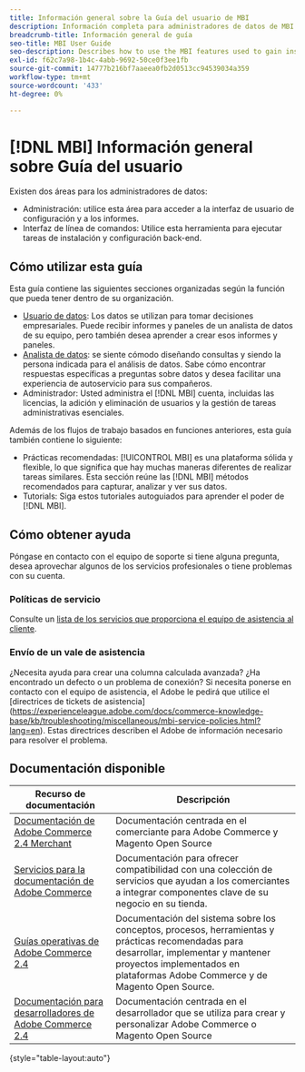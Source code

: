 ```yaml
---
title: Información general sobre la Guía del usuario de MBI
description: Información completa para administradores de datos de MBI.
breadcrumb-title: Información general de guía
seo-title: MBI User Guide
seo-description: Describes how to use the MBI features used to gain insights from Adobe Commerce or Magento Open Source data.
exl-id: f62c7a98-1b4c-4abb-9692-50ce0f3ee1fb
source-git-commit: 14777b216bf7aaeea0fb2d0513cc94539034a359
workflow-type: tm+mt
source-wordcount: '433'
ht-degree: 0%

---
```


# [!DNL MBI] Información general sobre Guía del usuario

Existen dos áreas para los administradores de datos:

- Administración: utilice esta área para acceder a la interfaz de usuario de configuración y a los informes.
- Interfaz de línea de comandos: Utilice esta herramienta para ejecutar tareas de instalación y configuración back-end.

## Cómo utilizar esta guía

Esta guía contiene las siguientes secciones organizadas según la función que pueda tener dentro de su organización.

- [Usuario de datos](data-user.md): Los datos se utilizan para tomar decisiones empresariales. Puede recibir informes y paneles de un analista de datos de su equipo, pero también desea aprender a crear esos informes y paneles.
- [Analista de datos](data-analyst.md): se siente cómodo diseñando consultas y siendo la persona indicada para el análisis de datos. Sabe cómo encontrar respuestas específicas a preguntas sobre datos y desea facilitar una experiencia de autoservicio para sus compañeros.
- Administrador: Usted administra el [!DNL MBI] cuenta, incluidas las licencias, la adición y eliminación de usuarios y la gestión de tareas administrativas esenciales.

Además de los flujos de trabajo basados en funciones anteriores, esta guía también contiene lo siguiente:

- Prácticas recomendadas: [!UICONTROL MBI] es una plataforma sólida y flexible, lo que significa que hay muchas maneras diferentes de realizar tareas similares. Esta sección reúne las [!DNL MBI] métodos recomendados para capturar, analizar y ver sus datos.
- Tutorials: Siga estos tutoriales autoguiados para aprender el poder de [!DNL MBI].

## Cómo obtener ayuda

Póngase en contacto con el equipo de soporte si tiene alguna pregunta, desea aprovechar algunos de los servicios profesionales o tiene problemas con su cuenta.

### Políticas de servicio

Consulte un [lista de los servicios que proporciona el equipo de asistencia al cliente](https://experienceleague.adobe.com/docs/commerce-knowledge-base/kb/troubleshooting/miscellaneous/mbi-service-policies.html?lang=en).

### Envío de un vale de asistencia

¿Necesita ayuda para crear una columna calculada avanzada? ¿Ha encontrado un defecto o un problema de conexión? Si necesita ponerse en contacto con el equipo de asistencia, el Adobe le pedirá que utilice el [directrices de tickets de asistencia] (https://experienceleague.adobe.com/docs/commerce-knowledge-base/kb/troubleshooting/miscellaneous/mbi-service-policies.html?lang=en). Estas directrices describen el Adobe de información necesario para resolver el problema.

## Documentación disponible

| Recurso de documentación | Descripción |
|----------------------- | ----------- |
| [Documentación de Adobe Commerce 2.4 Merchant](https://experienceleague.adobe.com/docs/commerce-admin/user-guides/home.html) | Documentación centrada en el comerciante para Adobe Commerce y Magento Open Source |
| [Servicios para la documentación de Adobe Commerce](https://experienceleague.adobe.com/docs/commerce-merchant-services/user-guides/home.html) | Documentación para ofrecer compatibilidad con una colección de servicios que ayudan a los comerciantes a integrar componentes clave de su negocio en su tienda. |
| [Guías operativas de Adobe Commerce 2.4](https://experienceleague.adobe.com/docs/commerce-operations/operational-guides/home.html) | Documentación del sistema sobre los conceptos, procesos, herramientas y prácticas recomendadas para desarrollar, implementar y mantener proyectos implementados en plataformas Adobe Commerce y de Magento Open Source. |
| [Documentación para desarrolladores de Adobe Commerce 2.4](https://developer.adobe.com/commerce/) | Documentación centrada en el desarrollador que se utiliza para crear y personalizar Adobe Commerce o Magento Open Source |

{style="table-layout:auto"}
